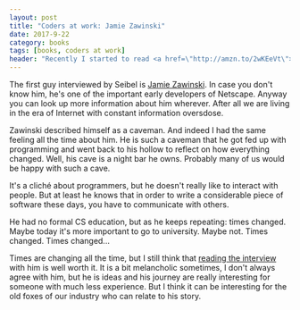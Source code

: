 ```yaml
---
layout: post
title: "Coders at work: Jamie Zawinski"
date: 2017-9-22
category: books
tags: [books, coders at work]
header: "Recently I started to read <a href=\"http://amzn.to/2wKEeVt\">Coders at Work: Reflections on the Craft of Programming</a> from <a href=\"https://twitter.com/peterseibel\">Peter Seibel</a>. Basically it is a huge book of long interviews with well-known, established developers. First I wanted to write a blog post about the whole book but in the second chapter I decided it'd be better to write a short memo after each chapter. "
---
```


The first guy interviewed by Seibel is [Jamie Zawinski](https://www.jwz.org/about.html). In case you don't know him, he's one of the important early developers of Netscape. Anyway you can look up more information about him wherever. After all we are living in the era of Internet with constant information oversdose.

Zawinski described himself as a caveman. And indeed I had the same feeling all the time about him. He is such a caveman that he got fed up with programming and went back to his hollow to reflect on how everything changed. Well, his cave is a night bar he owns. Probably many of us would be happy with such a cave. 

It's a cliché about programmers, but he doesn't really like to interact with people. But at least he knows that in order to write a considerable piece of software these days, you have to communicate with others.

He had no formal CS education, but as he keeps repeating: times changed. Maybe today it's more important to go to university. Maybe not. Times changed. Times changed...

Times are changing all the time, but I still think that [reading the interview](http://amzn.to/2wKEeVt) with him is well worth it. It is a bit melancholic sometimes, I don't always agree with him, but he is ideas and his journey are really interesting for someone with much less experience. But I think it can be interesting for the old foxes of our industry who can relate to his story.
